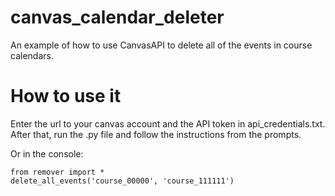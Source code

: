 # canvas_calendar_deleter
An example of how to use CanvasAPI to delete all of the events in course calendars.

# How to use it

Enter the url to your canvas account and the API token in api_credentials.txt. After that, run the .py file and follow the instructions from the prompts.

Or in the console:

```
from remover import *
delete_all_events('course_00000', 'course_111111')
```
